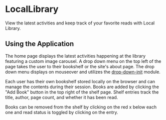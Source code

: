 # LocalLibrary

View the latest activities and keep track of your favorite reads with Local Library.

## Using the Application

The home page displays the latest activities happening at the library featuring a custom image carousel. A drop down menu on the top left of the page takes the user to their bookshelf or the site's about page. The drop down menu displays on mouseover and utilizes the [drop-down-init](https://www.npmjs.com/package/drop-down-init?activeTab=readme) module.

Each user has their own bookshelf stored locally on the browser and can manage the contents during their session. Books are added by clicking the "Add Book" button in the top right of the shelf page. Shelf entries track the title, author, page count, and whether it has been read.

Books can be removed from the shelf by clicking on the red x below each one and read status is toggled by clicking on the entry.
